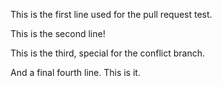 This is the first line used for the pull request test.

This is the second line!

This is the third, special for the conflict branch.

And a final fourth line. This is it.
